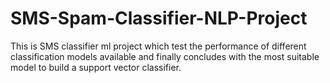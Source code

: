 # SMS-Spam-Classifier-NLP-Project
This is SMS classifier ml project which test the performance of different classification models available and finally concludes with the most suitable model to build a support vector classifier.
